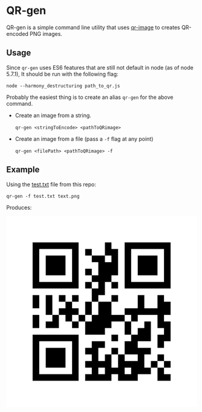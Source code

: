 # QR-gen 

QR-gen is a simple command line utility that uses [qr-image](https://github.com/alexeyten/qr-image) to creates QR-encoded PNG images.


## Usage
   
   Since `qr-gen` uses ES6 features that are still not default in node (as of node 5.7.1), 
   It should be run with the following flag:
   
    node --harmony_destructuring path_to_qr.js
    
   Probably the easiest thing is to create an alias `qr-gen` for the above command.
   
- Create an image from a string.

  `qr-gen <stringToEncode> <pathToQRimage>`

- Create an image from a file (pass a `-f` flag at any point)
  
  `qr-gen <filePath> <pathToQRimage> -f`

## Example

Using the [test.txt](https://raw.githubusercontent.com/nem035/QR-Gen/master/test.txt) file from this repo:

    qr-gen -f test.txt text.png
    
Produces:

 ![Sample QR Image](https://raw.githubusercontent.com/nem035/QR-Gen/master/test.png)
